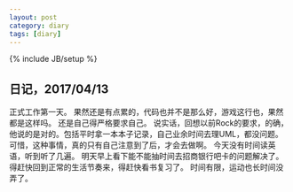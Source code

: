 ```yaml
---
layout: post
category: diary
tags: [diary]
---
```

{% include JB/setup %}


## 日记，2017/04/13
正式工作第一天。
果然还是有点累的，代码也并不是那么好，游戏这行也，果然都是这样吗。
还是自己得严格要求自己。
说实话，回想以前Rock的要求，的确，他说的是对的。包括平时拿一本本子记录，自己业余时间去理UML，都没问题。
可惜，这种事情，真的只有自己注意到了后，才会去做啊。
今天没有时间读英语，听到听了几遍。
明天早上看下能不能抽时间去招商银行吧卡的问题解决了。
得赶快回到正常的生活节奏来，得赶快看书复习了。
时间有限，运动也长时间没弄了。

